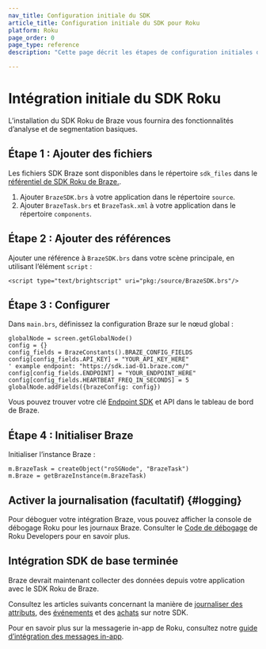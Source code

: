 ```yaml
---
nav_title: Configuration initiale du SDK
article_title: Configuration initiale du SDK pour Roku
platform: Roku
page_order: 0
page_type: reference
description: "Cette page décrit les étapes de configuration initiales du SDK Roku de Braze"

---
```


# Intégration initiale du SDK Roku

L’installation du SDK Roku de Braze vous fournira des fonctionnalités d’analyse et de segmentation basiques.

## Étape 1 : Ajouter des fichiers

Les fichiers SDK Braze sont disponibles dans le répertoire `sdk_files` dans le [référentiel de SDK Roku de Braze.][1].

1. Ajouter `BrazeSDK.brs` à votre application dans le répertoire `source`.
2. Ajouter `BrazeTask.brs` et `BrazeTask.xml` à votre application dans le répertoire `components`.

## Étape 2 : Ajouter des références

Ajouter une référence à `BrazeSDK.brs` dans votre scène principale, en utilisant l’élément `script` :

```
<script type="text/brightscript" uri="pkg:/source/BrazeSDK.brs"/>
```

## Étape 3 : Configurer

Dans `main.brs`, définissez la configuration Braze sur le nœud global :

```
globalNode = screen.getGlobalNode()
config = {}
config_fields = BrazeConstants().BRAZE_CONFIG_FIELDS
config[config_fields.API_KEY] = "YOUR_API_KEY_HERE"
' example endpoint: "https://sdk.iad-01.braze.com/"
config[config_fields.ENDPOINT] = "YOUR_ENDPOINT_HERE"
config[config_fields.HEARTBEAT_FREQ_IN_SECONDS] = 5
globalNode.addFields({brazeConfig: config})
```

Vous pouvez trouver votre clé [Endpoint SDK]({{site.baseurl}}/user_guide/administrative/access_braze/sdk_endpoints/) et API dans le tableau de bord de Braze.

## Étape 4 : Initialiser Braze

Initialiser l’instance Braze :

```
m.BrazeTask = createObject("roSGNode", "BrazeTask")
m.Braze = getBrazeInstance(m.BrazeTask)
```

## Activer la journalisation (facultatif) {#logging}

Pour déboguer votre intégration Braze, vous pouvez afficher la console de débogage Roku pour les journaux Braze. Consulter le [Code de débogage](https://developer.roku.com/docs/developer-program/debugging/debugging-channels.md) de Roku Developers pour en savoir plus.

## Intégration SDK de base terminée

Braze devrait maintenant collecter des données depuis votre application avec le SDK Roku de Braze. 

Consultez les articles suivants concernant la manière de [journaliser des attributs][2], des [événements][3] et des [achats][4] sur notre SDK.

Pour en savoir plus sur la messagerie in-app de Roku, consultez notre [guide d’intégration des messages in-app][5].


[1]: https://github.com/braze-inc/braze-roku-sdk
[2]: {{site.baseurl}}/developer_guide/platform_integration_guides/roku/analytics/setting_custom_attributes/
[3]: {{site.baseurl}}/developer_guide/platform_integration_guides/roku/analytics/logging_custom_events/
[4]: {{site.baseurl}}/developer_guide/platform_integration_guides/roku/analytics/logging_purchases/
[5]: {{site.baseurl}}/developer_guide/platform_integration_guides/roku/in-app_messaging/overview/

